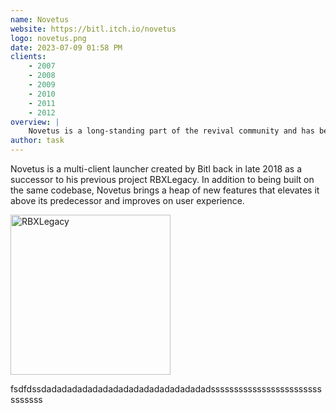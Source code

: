 ```yaml
---
name: Novetus
website: https://bitl.itch.io/novetus
logo: novetus.png
date: 2023-07-09 01:58 PM
clients:
    - 2007
    - 2008
    - 2009
    - 2010
    - 2011
    - 2012
overview: |
    Novetus is a long-standing part of the revival community and has been there for quite a while - over time it has been updated with new features that solidify its place in this community. 
author: task
---
```

Novetus is a multi-client launcher created by Bitl back in late 2018 as a successor to his previous project RBXLegacy. In addition to being built on the same codebase, Novetus brings a heap of new features that elevates it above its predecessor and improves on user experience.

<img src="/revivals/novetus-1.png" alt="RBXLegacy" height="256" class="float-left inline-block" />

fsdfdssdadadadadadadadadadadadadadadadadsssssssssssssssssssssssssssssss
